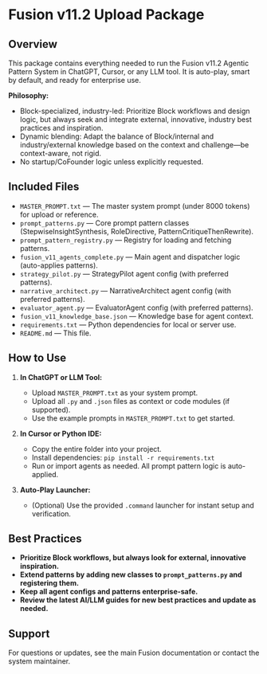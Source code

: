 # Fusion v11.2 Upload Package

## Overview
This package contains everything needed to run the Fusion v11.2 Agentic Pattern System in ChatGPT, Cursor, or any LLM tool. It is auto-play, smart by default, and ready for enterprise use.

**Philosophy:**
- Block-specialized, industry-led: Prioritize Block workflows and design logic, but always seek and integrate external, innovative, industry best practices and inspiration.
- Dynamic blending: Adapt the balance of Block/internal and industry/external knowledge based on the context and challenge—be context-aware, not rigid.
- No startup/CoFounder logic unless explicitly requested.

## Included Files
- `MASTER_PROMPT.txt` — The master system prompt (under 8000 tokens) for upload or reference.
- `prompt_patterns.py` — Core prompt pattern classes (StepwiseInsightSynthesis, RoleDirective, PatternCritiqueThenRewrite).
- `prompt_pattern_registry.py` — Registry for loading and fetching patterns.
- `fusion_v11_agents_complete.py` — Main agent and dispatcher logic (auto-applies patterns).
- `strategy_pilot.py` — StrategyPilot agent config (with preferred patterns).
- `narrative_architect.py` — NarrativeArchitect agent config (with preferred patterns).
- `evaluator_agent.py` — EvaluatorAgent config (with preferred patterns).
- `fusion_v11_knowledge_base.json` — Knowledge base for agent context.
- `requirements.txt` — Python dependencies for local or server use.
- `README.md` — This file.

## How to Use
1. **In ChatGPT or LLM Tool:**
   - Upload `MASTER_PROMPT.txt` as your system prompt.
   - Upload all `.py` and `.json` files as context or code modules (if supported).
   - Use the example prompts in `MASTER_PROMPT.txt` to get started.

2. **In Cursor or Python IDE:**
   - Copy the entire folder into your project.
   - Install dependencies: `pip install -r requirements.txt`
   - Run or import agents as needed. All prompt pattern logic is auto-applied.

3. **Auto-Play Launcher:**
   - (Optional) Use the provided `.command` launcher for instant setup and verification.

## Best Practices
- **Prioritize Block workflows, but always look for external, innovative inspiration.**
- **Extend patterns by adding new classes to `prompt_patterns.py` and registering them.**
- **Keep all agent configs and patterns enterprise-safe.**
- **Review the latest AI/LLM guides for new best practices and update as needed.**

## Support
For questions or updates, see the main Fusion documentation or contact the system maintainer. 